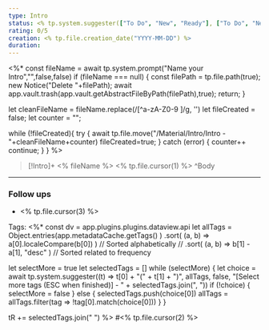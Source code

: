```yaml
---
type: Intro
status: <% tp.system.suggester(["To Do", "New", "Ready"], ["To Do", "New", "Ready"],false,"Status") %>
rating: 0/5
creation: <% tp.file.creation_date("YYYY-MM-DD") %> 
duration:
---
```

<%*
const fileName = await tp.system.prompt("Name your Intro","",false,false)
if (fileName === null)
{
	const filePath = tp.file.path(true);
	new Notice("Delete "+filePath);
	await app.vault.trash(app.vault.getAbstractFileByPath(filePath),true);
	return;
}

let cleanFileName = fileName.replace(/[^a-zA-Z0-9 ]/g, '')
let fileCreated = false;
let counter = "";

while (!fileCreated){
try {
	await tp.file.move("/Material/Intro/Intro - "+cleanFileName+counter)
	fileCreated=true;
} catch (error) {
	counter++
	continue;
	}
}
%>
>[!Intro]+ <% fileName %>
><% tp.file.cursor(1) %>
>^Body


-----
### Follow ups
- <% tp.file.cursor(3) %>

Tags: <%*
const dv = app.plugins.plugins.dataview.api
let allTags = Object.entries(app.metadataCache.getTags() )
   .sort( (a, b) => a[0].localeCompare(b[0]) ) // Sorted alphabetically
   // .sort( (a, b) => b[1] - a[1], "desc" ) // Sorted related to frequency

let selectMore = true
let selectedTags = []
while (selectMore) {
  let choice = await tp.system.suggester((t) => t[0] + "(" + t[1] + ")", allTags, false, "[Select more tags (ESC when finished)] - " + selectedTags.join(", "))
  if (!choice) {
    selectMore = false
  } else {
    selectedTags.push(choice[0])
    allTags = allTags.filter(tag => !tag[0].match(choice[0]))
  }
}

tR += selectedTags.join(" ") 
%> #<% tp.file.cursor(2) %>
